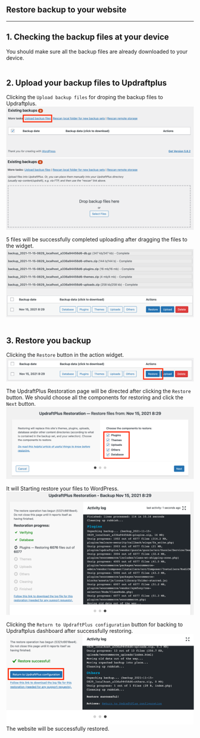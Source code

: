 ## **Restore backup to your website**
---
## 1. Checking the backup files at your device
You should make sure all the backup files are already downloaded to your device.
<br></br>

## 2. Upload your backup files to Updraftplus
Clicking the `Upload backup files` for droping the backup files to Updraftplus.
![Image](./assets/upUpload.png)
![Image](./assets/upDrag.png)

5 files will be successfully completed uploading after dragging the files to the widget.
![Image](./assets/upCompleteUp.png)
<br></br>

## 3. Restore you backup
Clicking the `Restore` button in the action widget.
![Image](./assets/upRestore.png)

The UpdraftPlus Restoration page will be directed after clicking the `Restore` button. We should choose all the components for restoring and click the `Next` button.
![Image](./assets/upRestoreCom.png)

It will Starting restore your files to WordPress.
![Image](./assets/upRestoring.png)

Clicking the `Return to UpdraftPlus configuration` button for backing to Updraftplus dashboard after successfully restoring.
![Image](./assets/upRestoreSec.png)
The website will be successfully restored.